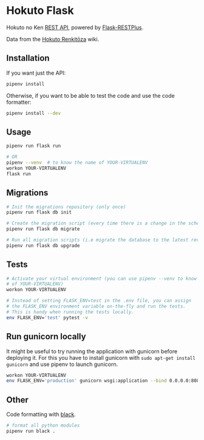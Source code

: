 # Hokuto Flask

Hokuto no Ken [REST API](https://floating-headland-89373.herokuapp.com/api/v1/), powered by [Flask-RESTPlus](https://flask-restplus.readthedocs.io/en/stable/).

Data from the [Hokuto Renkitōza](http://hokuto.wikia.com/wiki/Main_Page) wiki.


## Installation

If you want just the API:

```sh
pipenv install
```

Otherwise, if you want to be able to test the code and use the code formatter:

```sh
pipenv install --dev
```


## Usage

```sh
pipenv run flask run

# OR
pipenv --venv  # to know the name of YOUR-VIRTUALENV
workon YOUR-VIRTUALENV
flask run
```


## Migrations

```sh
# Init the migrations repository (only once)
pipenv run flask db init

# Create the migration script (every time there is a change in the schema)
pipenv run flask db migrate

# Run all migration scripts (i.e migrate the database to the latest revision)
pipenv run flask db upgrade
```


## Tests

```sh
# Activate your virtual environment (you can use pipenv --venv to know the name
# of YOUR-VIRTUALENV)
workon YOUR-VIRTUALENV

# Instead of setting FLASK_ENV=test in the .env file, you can assign
# the FLASK_ENV environment variable on-the-fly and run the tests.
# This is handy when running the tests locally.
env FLASK_ENV='test' pytest -v
```


## Run gunicorn locally

It might be useful to try running the application with gunicorn before deploying it. For this you have to install gunicorn with `sudo apt-get install gunicorn` and use pipenv to launch gunicorn.

```sh
workon YOUR-VIRTUALENV
env FLASK_ENV='production' gunicorn wsgi:application --bind 0.0.0.0:8080
```


## Other

Code formatting with [black](https://github.com/ambv/black).

```sh
# format all python modules
pipenv run black .
```